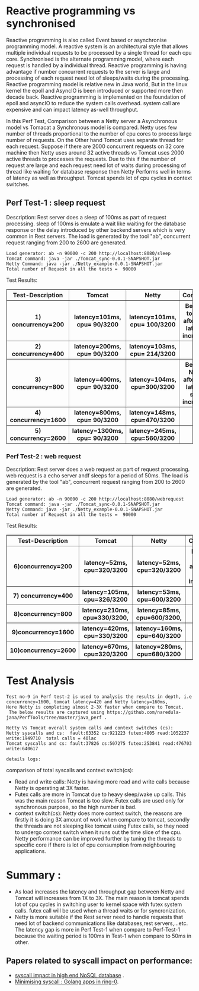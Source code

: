 # Reactive programming vs synchronised 
Reactive programming is also called Event based or asynchronise programming model. A reactive system is an architectural style that allows multiple individual requests to be processed by a single thread for each cpu core.  Synchronised is the alternate  programming model, where each request is handled by a individual thread.  Reactive programming is having advantage if number concurrent requests to the server is large and processing of each request need lot of sleeps/waits during the processing. Reactive programming model is relative new in Java world, But in the linux kernel the epoll and AsyncIO is been introduced or supported more then decade back. Reactive programming is implemented on the foundation of epoll and asyncIO to reduce the system calls overhead. system call are expensive and can impact latency as-well  throughput. 

In this Perf Test, Comparison between a Netty server a Asynchronous model vs Tomacat  a Synchronous model is compared.  Netty uses few number of threads proportional to the number of cpu cores  to process large number of requests. On the Other hand Tomcat uses separate thread for each request. Suppose if there are 2000 concurrent requests on 32 core machine  then Netty uses around 32 active threads vs Tomcat uses 2000 active threads to processes the requests. Due to this if the number  of request are large and each request need lot of waits during processing of thread like waiting for database response then Netty Performs well in terms of latency as well as throughput. Tomcat spends lot of cpu cycles in context switches.




## Perf Test-1 :   sleep request

Description: Rest server does a sleep of 100ms as part of request processing. sleep of 100ms is emulate a wait like waiting for the database response or the delay introduced by other backend servers which is very common in Rest servers. The load is generated by the tool "ab", concurrent request ranging from 200 to 2600 are generated. 

```
Load generator: ab -n 90000 -c 200 http://localhost:8080/sleep
Tomcat command: java -jar ./Tomcat_sync-0.0.1-SNAPSHOT.jar
Netty Command: java -jar ./Netty_example-0.0.1-SNAPSHOT.jar 
Total number of Request in all the tests =  90000
```

Test Results:

<table border=1>
<thead>
<tr>
<th>Test-Description</th>
<th>Tomcat</th>
<th>Netty</th>
<th> Comment </th>
</tr>
<tr>
<th>1) concurrency=200 </th>
<th>latency=101ms, cpu= 90/3200 </th>
<th>latency=101ms, cpu= 100/3200</th>
<th>Best for tomcat after that latency increases  </th>
</tr>
<tr>
<th>2) concurrency=400 </th>
<th>latency=200ms, cpu= 90/3200 </th>
<th>latency=103ms, cpu= 214/3200</th>
<th>  </th>
</tr>
<tr>
<th>3) concurrency=800 </th>
<th>latency=400ms, cpu= 90/3200 </th>
<th>latency=104ms, cpu=300/3200 </th>
<th>Best for Netty  after that latency slow increases </th>
</tr>
<tr>
<th>4) concurrency=1600 </th>
<th>latency=800ms, cpu= 90/3200 </th>
<th>latency=148ms, cpu=470/3200 </th>
<th>  </th>
</tr>
<tr>
<th>5) concurrency=2600 </th>
<th>latency=1300ms, cpu= 90/3200 </th>
<th>latency=245ms, cpu=560/3200 </th>
<th>  </th>
</tr>
</tbody></table>


### Perf Test-2 :  web request

Description: Rest server does a web request as part of request processing. web request is a echo server andf sleeps for a period of 50ms. The load is generated by the tool "ab", concurrent request ranging from 200 to 2600 are generated. 

```
Load generator: ab -n 90000 -c 200 http://localhost:8080/webrequest
Tomcat command: java -jar ./Tomcat_sync-0.0.1-SNAPSHOT.jar
Netty Command: java -jar ./Netty_example-0.0.1-SNAPSHOT.jar 
Total number of Request in all the tests =  90000
```

Test Results:

<table border=1>
<thead>
<tr>
<th>Test-Description</th>
<th>Tomcat</th>
<th>Netty</th>
<th> Comment </th>
</tr>
<tr>
<th>6)concurrency=200 </th>
<th>latency=52ms, cpu=320/3200  </th>
<th>latency=52ms, cpu=320/3200 </th>
<th>Best for tomcat after that latency increases  </th>
</tr>
</tr>
<tr>
<th>7) concurrency=400 </th>
<th>latency=105ms, cpu=326/3200  </th>
<th>latency=53ms, cpu=600/3200  </th>
<th>  </th>
</tr>
<tr>
<th>8)concurrency=800 </th>
<th>latency=210ms, cpu=330/3200, </th>
<th>latency=85ms, cpu=600/3200, </th>
<th>  </th>
</tr>
<tr>
<th>9)concurrency=1600 </th>
<th>latency=420ms, cpu=330/3200  </th>
<th>latency=160ms, cpu=640/3200  </th>
<th>  </th>
</tr>
<tr>
<th>10)concurrency=2600 </th>
<th>latency=670ms, cpu=320/3200  </th>
<th>latency=280ms, cpu=680/3200 </th>
<th>  </th>
</tr>
</tbody></table>

# Test Analysis 

```
Test no-9 in Perf test-2 is used to analysis the results in depth, i.e  concurrency=1600, tomcat latency=420 and Netty latency=160ms, 
Here Netty is completing almost 2-3X faster when compare to Tomcat.
 The below results are captured using https://github.com/naredula-jana/PerfTools/tree/master/java_perf .

Netty Vs Tomcat overall system calls and context switches (cs): 
Netty syscalls and cs:  fault:63352 cs:921223 futex:4805 read:1052237 write:1949710  total calls = 40lac
Tomcat syscalls and cs: fault:37826 cs:507275 futex:253841 read:476703 write:640617 

details logs: 
```

comparison of total syscalls and context switch(cs):
 - Read and write calls:  Netty is having more read and write calls because Netty is operating at 3X faster.
 - Futex calls are more in Tomcat due to heavy sleep/wake up calls. This was the main reason Tomcat is too slow. Futex calls are used only for synchronous purpose, so the high number is bad.  
 -  context switch(cs): Netty does more context switch, the reasons are firstly it is doing 3X amount of work  when compare to tomcat, secondly the threads are not sleeping like tomcat using Futex calls, so they need to undergo context switch when it runs out the time slice of the cpu. Netty performance can be improved further by tuning the threads to specific core if there is lot of cpu consumption from neighbouring applications.


# Summary :

 -  As load increases the latency and throughput gap between Netty and Tomcat will increases from 1X to 3X. The main reason is tomcat spends lot of cpu cycles in switching user to kernel space with futex system calls. futex call will be used when a thread waits or for syncronization.
 -  Netty is more suitable if the Rest server need to handle requests that need lot of backend communications like databases,rest servers,...etc.  The latency gap is more in Perf Test-1 when compare to Perf-Test-1 because the waiting period is 100ms in Test-1 when compare to 50ms in other.   


## Papers related to syscall impact on performance:
 -   [syscall impact in high end NoSQL database](../master/doc/HighThroughputDatabaseForBigData.pdf) .
 -   [Minimising syscall : Golang apps in ring-0](../master/doc/GolangAppInRing0.pdf).
